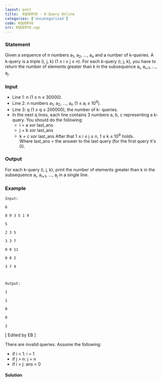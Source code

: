```yaml
---
layout: post
title:  KQUERYO - K-Query Online
categories: ['uncategorized']
code: KQUERYO
src: KQUERYO.cpp
---
```


### **Statement**

Given a sequence of n numbers a<sub>1</sub>, a<sub>2</sub>, ...,
a<sub>n</sub> and a number of k-queries. A k-query is a triple (i, j, k)
(1 ≤ i ≤ j ≤ n). For each k-query (i, j, k), you have to return the number of
elements greater than k in the subsequence a<sub>i</sub>,
a<sub>i+1</sub>, ..., a<sub>j</sub>.

### Input

  * Line 1: n (1 ≤ n ≤ 30000).
  * Line 2: n numbers a<sub>1</sub>, a<sub>2</sub>, ..., a<sub>n</sub> (1 ≤ a<sub>i</sub> ≤ 10<sup>9</sup>).
  * Line 3: q (1 ≤ q ≤ 200000), the number of k- queries.
  * In the next q lines, each line contains 3 numbers a, b, c representing a k-query. You should do the following: 
    * i = a xor last_ans
    * j = b xor last_ans
    * k = c xor last_ans
After that 1 ≤ i ≤ j ≤ n, 1 ≤ k ≤ 10<sup>9</sup> holds.  
Where last_ans = the answer to the last query (for the first query it's 0).

### Output

For each k-query (i, j, k), print the number of elements greater than k in the
subsequence a<sub>i</sub>, a<sub>i+1</sub>, ..., a<sub>j</sub> in
a single line.

### Example

    
    
    Input:
    6
    8 9 3 5 1 9
    5
    2 3 5
    3 3 7
    0 0 11
    0 0 2
    3 7 4
    
    Output:
    1
    1
    0
    0
    2

[ Edited by EB ]

There are invalid queries. Assume the following:

  * if i < 1: i = 1
  * if j > n: j = n
  * if i > j: ans = 0



#### **Solution**




